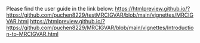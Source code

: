 Please find the user guide in the link below:
https://htmlpreview.github.io/?https://github.com/puchen8229/testMRCIGVAR/blob/main/vignettes/MRCIGVAR.html
https://htmlpreview.github.io/?https://github.com/puchen8229/MRCIGVAR/blob/main/vignettes/Introduction-to-MRCIGVAR.html
